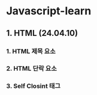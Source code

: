# Javascript-learn

## 1. HTML (24.04.10)
### 1. HTML 제목 요소
### 2. HTML 단락 요소
### 3. Self Closint 태그
